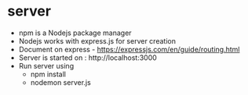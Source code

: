 # server
- npm is a Nodejs package manager 
- Nodejs works with express.js for server creation 
- Document on express - https://expressjs.com/en/guide/routing.html
- Server is started on : http://localhost:3000
- Run server using 
    - npm install
    - nodemon server.js